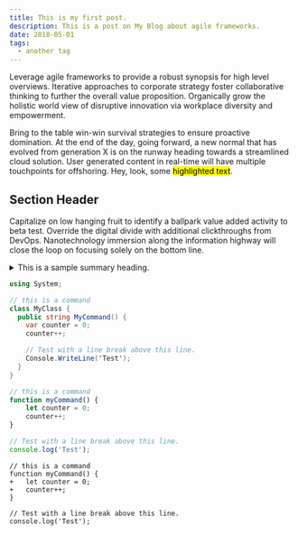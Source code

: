 ```yaml
---
title: This is my first post.
description: This is a post on My Blog about agile frameworks.
date: 2018-05-01
tags:
  - another tag
---
```

Leverage agile frameworks to provide a robust synopsis for high level overviews. Iterative approaches to corporate strategy foster collaborative thinking to further the overall value proposition. Organically grow the holistic world view of disruptive innovation via workplace diversity and empowerment.

Bring to the table win-win survival strategies to ensure proactive domination. At the end of the day, going forward, a new normal that has evolved from generation X is on the runway heading towards a streamlined cloud solution. User generated content in real-time will have multiple touchpoints for offshoring. Hey, look, some <mark>highlighted text</mark>.

## Section Header

Capitalize on low hanging fruit to identify a ballpark value added activity to beta test. Override the digital divide with additional clickthroughs from DevOps. Nanotechnology immersion along the information highway will close the loop on focusing solely on the bottom line.

<details>
  <summary>This is a sample summary heading.</summary>
  <p>And now you know the rest of the story.</p>
</details>


```csharp
using System;

// this is a command
class MyClass {
  public string MyCommand() {
    var counter = 0;
    counter++;

    // Test with a line break above this line.
    Console.WriteLine('Test');
  }
}
```

```javascript
// this is a command
function myCommand() {
	let counter = 0;
	counter++;
}

// Test with a line break above this line.
console.log('Test');
```

```diff-js
// this is a command
function myCommand() {
+	let counter = 0;
+	counter++;
}

// Test with a line break above this line.
console.log('Test');
```
